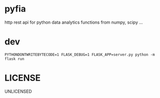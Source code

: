 # pyfia

http rest api for python data analytics functions from numpy, scipy ...

# dev

```
PYTHONDONTWRITEBYTECODE=1 FLASK_DEBUG=1 FLASK_APP=server.py python -m flask run
```


# LICENSE

UNLICENSED
